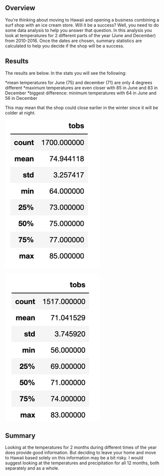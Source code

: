## Overview

You’re thinking about moving to Hawaii and opening a business combining a surf shop with an ice cream store. Will it be a success? Well, you need to do some data analysis to help you answer that question. In this analysis you look at temperatures for 2 different parts of the year (June and December) from 2010-2016. Once the dates are chosen, summary statistics are calculated to help you decide if the shop will be a success.

## Results

The results are below. In the stats you will see the following:

*mean temperatures for June (75) and december (71) are only 4 degrees different 
*maximum temperatures are even closer with 85 in June and 83 in December
*biggest difference: minimum temperatures with 64 in June and 56 in December 

This may mean that the shop could close earlier in the winter since it will be colder at night.

![alt text](https://github.com/Betsy-Kalkwarf/surfs_up/blob/main/JuneStats.png)

![alt text](https://github.com/Betsy-Kalkwarf/surfs_up/blob/main/DecemberStats.png)


## Summary

Looking at the temperatures for 2 months during different times of the year does provide good information. But deciding to leave your home and move to Hawaii based solely on this information may be a bit risky. I would suggest looking at the temperatures and precipitation for all 12 months, both separately and as a whole.
